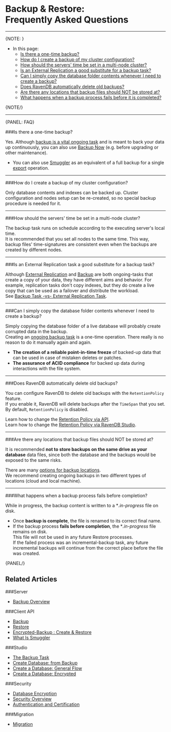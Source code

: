 ﻿# Backup & Restore: <br> Frequently Asked Questions  
---

{NOTE: }

* In this page:  
  * [Is there a one-time backup?](../../../../client-api/operations/maintenance/backup/faq#is-there-a-one-time-backup)  
  * [How do I create a backup of my cluster configuration?](../../../../client-api/operations/maintenance/backup/faq#how-do-i-create-a-backup-of-my-cluster-configuration)  
  * [How should the servers' time be set in a multi-node cluster?](../../../../client-api/operations/maintenance/backup/faq#how-should-the-servers-time-be-set-in-a-multi-node-cluster)  
  * [Is an External Replication a good substitute for a backup task?](../../../../client-api/operations/maintenance/backup/faq#is-an-external-replication-task-a-good-substitute-for-a-backup-task)  
  * [Can I simply copy the database folder contents whenever I need to create a backup?](../../../../client-api/operations/maintenance/backup/faq#can-i-simply-copy-the-database-folder-contents-whenever-i-need-to-create-a-backup)  
  * [Does RavenDB automatically delete old backups?](../../../../client-api/operations/maintenance/backup/faq#does-ravendb-automatically-delete-old-backups)  
  * [Are there any locations that backup files should NOT be stored at?](../../../../client-api/operations/maintenance/backup/faq#are-there-any-locations-that-backup-files-should-not-be-stored-at)  
  * [What happens when a backup process fails before it is completed?](../../../../client-api/operations/maintenance/backup/faq#what-happens-when-a-backup-process-fails-before-completion)  

{NOTE/}

---

{PANEL: FAQ}

###Is there a one-time backup?

Yes. Although [backup is a vital ongoing task](../../../../studio/database/tasks/ongoing-tasks/backup-task#backup-task) and is meant to back your data up continuously, 
you can also use [Backup Now](../../../../studio/database/tasks/ongoing-tasks/backup-task#backup-task---details-in-tasks-list-view) 
(e.g. before upgrading or other maintenance).  

* You can also use [Smuggler](../../../../client-api/smuggler/what-is-smuggler#what-is-smuggler) as an equivalent of a full backup for a single [export](../../../../client-api/smuggler/what-is-smuggler#export) operation.  

---

###How do I create a backup of my cluster configuration?  

Only database contents and indexes can be backed up. 
Cluster configuration and nodes setup can be re-created, so no special backup procedure is needed for it.  

---

###How should the servers' time be set in a multi-node cluster?

The backup task runs on schedule according to the executing server's local time.  
It is recommended that you set all nodes to the same time. This way, backup files' time-signatures are consistent even when the backups are created by different nodes.  

---

###Is an External Replication task a good substitute for a backup task?  

Although [External Replication](../../../../studio/database/tasks/ongoing-tasks/external-replication-task) 
and [Backup](../../../../client-api/operations/maintenance/backup/backup) 
are both ongoing-tasks that create a copy of your data, they have different aims and behavior. 
For example, replication tasks don't copy indexes, but they do create a live copy that can be used as a failover and distribute the workload.  
See [Backup Task -vs- External Replication Task](../../../../studio/database/tasks/ongoing-tasks/backup-task#backup-task--vs--replication-task).  

---

###Can I simply copy the database folder contents whenever I need to create a backup?  

Simply copying the database folder of a live database will probably create corrupted data in the backup.  
Creating an [ongoing backup task](../../../../client-api/operations/maintenance/backup/backup) is a one-time operation. 
There really is no reason to do it manually again and again.  

* **The creation of a reliable point-in-time freeze** of backed-up data that can be used in case of mistaken deletes or patches.  
* **The assurance of ACID compliance** for backed up data during interactions with the file system.  

---

###Does RavenDB automatically delete old backups?  

You can configure RavenDB to delete old backups with the `RetentionPolicy` feature.  
If you enable it, RavenDB will delete backups after the `TimeSpan` that you set.  
By default, `RetentionPolicy` is disabled.  

Learn how to change the [Retention Policy via API](../../../../client-api/operations/maintenance/backup/backup#backup-retention-policy).  
Learn how to change the [Retention Policy via RavenDB Studio](../../../../studio/database/tasks/ongoing-tasks/backup-task#backup-task---retention-policy).

---

###Are there any locations that backup files should NOT be stored at?  

It is recommended **not to store backups on the same drive as your database** data files, 
since both the database and the backups would be exposed to the same risks.  

There are many [options for backup locations](../../../../studio/database/tasks/ongoing-tasks/backup-task#backup-task---destination).  
We recommend creating ongoing backups in two different types of locations (cloud and local machine).  

---

###What happens when a backup process fails before completion?  

While in progress, the backup content is written to a **.in-progress* file on disk.  

* Once **backup is complete**, the file is renamed to its correct final name.  
* If the backup process **fails before completion**, the **.in-progress* file remains on disk.  
  This file will not be used in any future Restore processes.  
  If the failed process was an incremental-backup task, any future incremental backups will 
  continue from the correct place before the file was created.  

{PANEL/}

## Related Articles  
###Server  
- [Backup Overview](../../../../server/ongoing-tasks/backup-overview)

###Client API  
- [Backup](../../../../client-api/operations/maintenance/backup/backup)  
- [Restore](../../../../client-api/operations/maintenance/backup/restore)  
- [Encrypted-Backup : Create & Restore](../../../../client-api/operations/maintenance/backup/encrypted-backup)  
- [What Is Smuggler](../../../../client-api/smuggler/what-is-smuggler)  

###Studio  
- [The Backup Task](../../../../studio/database/tasks/ongoing-tasks/backup-task)  
- [Create Database: from Backup](../../../../studio/server/databases/create-new-database/from-backup)  
- [Create a Database: General Flow](../../../../studio/server/databases/create-new-database/general-flow)  
- [Create a Database: Encrypted](../../../../studio/server/databases/create-new-database/encrypted)  

###Security  
- [Database Encryption](../../../../server/security/encryption/database-encryption)  
- [Security Overview](../../../../server/security/overview)  
- [Authentication and Certification](../../../../server/security/authentication/certificate-configuration)  

###Migration  
- [Migration](../../../../migration/server/data-migration)   

